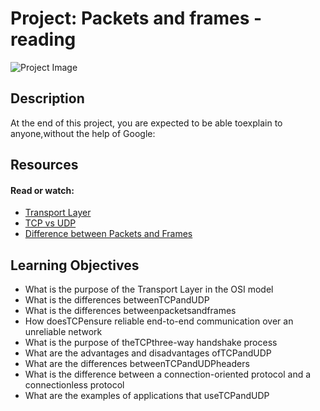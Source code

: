 # Project: Packets and frames - reading

![Project Image](https://hbtn-gallery.s3.eu-central-1.amazonaws.com/HDJEKC8KTI2Q3JIQ.png)

## Description



At the end of this project, you are expected to be able toexplain to anyone,without the help of Google:

## Resources

#### Read or watch:

* [Transport Layer](/rltoken/lJ3S8A5xySOgSUKDbBBO3Q)
* [TCP vs UDP](/rltoken/A-fnE4iFh261DF_t3id7cg)
* [Difference between Packets and Frames](/rltoken/wnq7kXwZ_DJmnLu_60YOPg)


## Learning Objectives

* What is the purpose of the Transport Layer in the OSI model
* What is the differences betweenTCPandUDP
* What is the differences betweenpacketsandframes
* How doesTCPensure reliable end-to-end communication over an unreliable network
* What is the purpose of theTCPthree-way handshake process
* What are the advantages and disadvantages ofTCPandUDP
* What are the differences betweenTCPandUDPheaders
* What is the difference between a connection-oriented protocol and a connectionless protocol
* What are the examples of applications that useTCPandUDP


